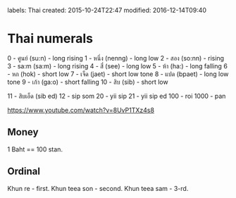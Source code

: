 labels: Thai
created: 2015-10-24T22:47
modified: 2016-12-14T09:40

# Thai numerals

0 - ศูนย์ (su:n) - long rising
1 - หนึ่ง (nenng) - long low
2 - สอง (so:nn) - rising
3 - sa:m (sa:m) - long rising
4 - สี่ (see) - long low
5 - ห้า (ha:) - long falling
6 - หก (hok) - short low
7 - เจ็ด (jaet) - short low tone
8 - แปด (bpaet) - long low tone
9 - เก้า (ga:o) - short falling
10 - สิบ (sib) - short low

11 - สิบเอ็ด (sib ed)
12 - sip som
20 - yii sip
21 - yii sip ed
100 - roi
1000 - pan

https://www.youtube.com/watch?v=8UvP1TXz4s8

## Money

1 Baht == 100 stan.

## Ordinal

Khun re - first.
Khun teea son - second.
Khun teea sam - 3-rd.
